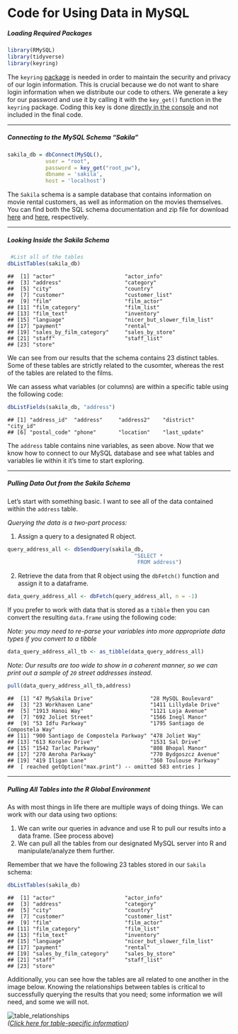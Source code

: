 Code for Using Data in MySQL
================

##### *Loading Required Packages*

``` r
library(RMySQL)
library(tidyverse)
library(keyring)
```

The `keyring`
[package](https://www.r-bloggers.com/how-to-hide-a-password-in-r-with-the-keyring-package/)
is needed in order to maintain the security and privacy of our login
information. This is crucial because we do not want to share login
information when we distribute our code to others. We generate a key for
our password and use it by calling it with the `key_get()` function in
the `keyring` package. Coding this key is done [directly in the
console](https://www.infoworld.com/article/3320999/r-tip-keep-your-passwords-and-tokens-secure-with-the-keyring-package.html)
and not included in the final code.

-----

##### *Connecting to the MySQL Schema “Sakila”*

``` r
sakila_db = dbConnect(MySQL(),
            user = "root",
            password = key_get("root_pw"),
            dbname = 'sakila',
            host = 'localhost')
```

The `Sakila` schema is a sample database that contains information on
movie rental customers, as well as information on the movies themselves.
You can find both the SQL schema documentation and zip file for download
[here](https://dev.mysql.com/doc/sakila/en/) and
[here](https://downloads.mysql.com/docs/sakila-db.zip), respectively.

-----

##### *Looking Inside the Sakila Schema*

``` r
 #List all of the tables
dbListTables(sakila_db)
```

    ##  [1] "actor"                      "actor_info"                
    ##  [3] "address"                    "category"                  
    ##  [5] "city"                       "country"                   
    ##  [7] "customer"                   "customer_list"             
    ##  [9] "film"                       "film_actor"                
    ## [11] "film_category"              "film_list"                 
    ## [13] "film_text"                  "inventory"                 
    ## [15] "language"                   "nicer_but_slower_film_list"
    ## [17] "payment"                    "rental"                    
    ## [19] "sales_by_film_category"     "sales_by_store"            
    ## [21] "staff"                      "staff_list"                
    ## [23] "store"

We can see from our results that the schema contains 23 distinct tables.
Some of these tables are strictly related to the cusomter, whereas the
rest of the tables are related to the films.

We can assess what variables (or columns) are within a specific table
using the following code:

``` r
dbListFields(sakila_db, "address")
```

    ## [1] "address_id"  "address"     "address2"    "district"    "city_id"    
    ## [6] "postal_code" "phone"       "location"    "last_update"

The `address` table contains nine variables, as seen above. Now that we
know how to connect to our MySQL database and see what tables and
variables lie within it it’s time to start exploring.

-----

##### *Pulling Data Out from the Sakila Schema*

Let’s start with something basic. I want to see all of the data
contained within the `address` table.

*Querying the data is a two-part process:*

1.  Assign a query to a designated R object.

<!-- end list -->

``` r
query_address_all <- dbSendQuery(sakila_db, 
                                        "SELECT *
                                         FROM address")
```

2.  Retrieve the data from that R object using the `dbFetch()` function
    and assign it to a dataframe.

<!-- end list -->

``` r
data_query_address_all <- dbFetch(query_address_all, n = -1)
```

If you prefer to work with data that is stored as a `tibble` then you
can convert the resulting `data.frame` using the following code:

*Note: you may need to re-parse your variables into more appropriate
data types if you convert to a tibble*

``` r
data_query_address_all_tb <- as_tibble(data_query_address_all)
```

*Note: Our results are too wide to show in a coherent manner, so we can
print out a sample of `20` street addresses instead.*

``` r
pull(data_query_address_all_tb,address)
```

    ##  [1] "47 MySakila Drive"                  "28 MySQL Boulevard"                
    ##  [3] "23 Workhaven Lane"                  "1411 Lillydale Drive"              
    ##  [5] "1913 Hanoi Way"                     "1121 Loja Avenue"                  
    ##  [7] "692 Joliet Street"                  "1566 Inegl Manor"                  
    ##  [9] "53 Idfu Parkway"                    "1795 Santiago de Compostela Way"   
    ## [11] "900 Santiago de Compostela Parkway" "478 Joliet Way"                    
    ## [13] "613 Korolev Drive"                  "1531 Sal Drive"                    
    ## [15] "1542 Tarlac Parkway"                "808 Bhopal Manor"                  
    ## [17] "270 Amroha Parkway"                 "770 Bydgoszcz Avenue"              
    ## [19] "419 Iligan Lane"                    "360 Toulouse Parkway"              
    ##  [ reached getOption("max.print") -- omitted 583 entries ]

-----

##### *Pulling All Tables into the R Global Environment*

As with most things in life there are multiple ways of doing things. We
can work with our data using two options:

1.  We can write our queries in advance and use R to pull our results
    into a data frame. (See process above)  
2.  We can pull all the tables from our designated MySQL server into R
    and manipulate/analyze them further.

Remember that we have the following 23 tables stored in our `Sakila`
schema:

``` r
dbListTables(sakila_db)
```

    ##  [1] "actor"                      "actor_info"                
    ##  [3] "address"                    "category"                  
    ##  [5] "city"                       "country"                   
    ##  [7] "customer"                   "customer_list"             
    ##  [9] "film"                       "film_actor"                
    ## [11] "film_category"              "film_list"                 
    ## [13] "film_text"                  "inventory"                 
    ## [15] "language"                   "nicer_but_slower_film_list"
    ## [17] "payment"                    "rental"                    
    ## [19] "sales_by_film_category"     "sales_by_store"            
    ## [21] "staff"                      "staff_list"                
    ## [23] "store"

Additionally, you can see how the tables are all related to one another
in the image below. Knowing the relationships between tables is critical
to successfully querying the results that you need; some information we
will need, and some we will not.

![table\_relationships](https://dev.mysql.com/doc/sakila/en/images/sakila-schema.png)  
*([Click here for table-specific
information](https://dev.mysql.com/doc/sakila/en/sakila-structure-tables.html))*
